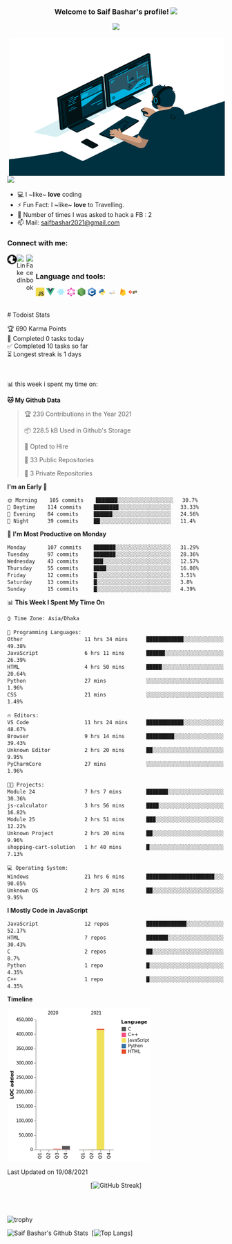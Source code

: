 <h3 align="center">
  Welcome to Saif Bashar's profile!
  <img src="https://media.giphy.com/media/hvRJCLFzcasrR4ia7z/giphy.gif" width="28">
</h3>
<p align="center">
  <a href="https://github.com/saifbashar"><img src="https://readme-typing-svg.herokuapp.com/?lines=Full-stack%20web%20and%20app%20developer;Self-taught%20UI%2FUX%20Designer;2%2B%20years%20of%20coding%20experience;Always%20learning%20new%20things&center=true&width=380&height=45"></a>
</p>


<img align="right" alt="GIF" src="https://raw.githubusercontent.com/saifbashar/saifbashar/main/code.gif" width="500" height="320" />

  
![](https://komarev.com/ghpvc/?username=saifbashar&color=green&style=flat-square&label=PROFILE+VIEWS)



  
  

- 💻 I ~like~ **love** coding
- ⚡ Fun Fact: I ~like~ **love** to Travelling.
- 🏅 Number of times I was asked to hack a FB : 2
- 📫 Mail: saifbashar2021@gmail.com

 
<!-- - Usesless Stats:
 👯 I have successfully worked on production level projects regarding android, web and backend.
currently perfecting my skills with ReactJS and Android MVVM Architecture.


-->
 ### Connect with me:

[<img align="left" alt="" width="22px" src="https://raw.githubusercontent.com/iconic/open-iconic/master/svg/globe.svg" />][website]
[<img align="left" alt="LinkedIn" width="22px" src="https://cdn.jsdelivr.net/npm/simple-icons@v3/icons/linkedin.svg" />][linkedin]
[<img align="left" alt="Facebook" width="22px" src="https://cdn.jsdelivr.net/npm/simple-icons@v3/icons/facebook.svg" />][facebook]


<br /> 


 ### Language and tools:

<code><img height="20" src="https://raw.githubusercontent.com/github/explore/80688e429a7d4ef2fca1e82350fe8e3517d3494d/topics/javascript/javascript.png"></code>
<code><img height="20" src="https://raw.githubusercontent.com/github/explore/80688e429a7d4ef2fca1e82350fe8e3517d3494d/topics/vue/vue.png"></code>
<code><img height="20" src="https://raw.githubusercontent.com/github/explore/80688e429a7d4ef2fca1e82350fe8e3517d3494d/topics/react/react.png"></code>
<code><img height="20" src="https://raw.githubusercontent.com/github/explore/5c058a388828bb5fde0bcafd4bc867b5bb3f26f3/topics/graphql/graphql.png"></code>
<code><img height="20" src="https://raw.githubusercontent.com/github/explore/80688e429a7d4ef2fca1e82350fe8e3517d3494d/topics/nodejs/nodejs.png"></code>
<code><img height="20" src="https://raw.githubusercontent.com/github/explore/80688e429a7d4ef2fca1e82350fe8e3517d3494d/topics/cpp/cpp.png"></code>
<code><img height="20" src="https://raw.githubusercontent.com/github/explore/80688e429a7d4ef2fca1e82350fe8e3517d3494d/topics/python/python.png"></code>
<code><img height="20" src="https://raw.githubusercontent.com/github/explore/80688e429a7d4ef2fca1e82350fe8e3517d3494d/topics/mysql/mysql.png"></code>
<code><img height="20" src="https://raw.githubusercontent.com/github/explore/80688e429a7d4ef2fca1e82350fe8e3517d3494d/topics/firebase/firebase.png"></code>
<code><img height="20" src="https://raw.githubusercontent.com/github/explore/80688e429a7d4ef2fca1e82350fe8e3517d3494d/topics/git/git.png"></code>

  
  


<br />
# Todoist Stats

<!-- TODO-IST:START -->
🏆  690 Karma Points           
🌸  Completed 0 tasks today           
✅  Completed 10 tasks so far           
⏳  Longest streak is 1 days
<!-- TODO-IST:END -->
<br />

📊 this week i spent my time on:
<br />

<!--START_SECTION:waka-->
**🐱 My Github Data** 

> 🏆 239 Contributions in the Year 2021
 > 
> 📦 228.5 kB Used in Github's Storage 
 > 
> 💼 Opted to Hire
 > 
> 📜 33 Public Repositories 
 > 
> 🔑 3 Private Repositories  
 > 
**I'm an Early 🐤** 

```text
🌞 Morning    105 commits    ███████░░░░░░░░░░░░░░░░░░   30.7% 
🌆 Daytime    114 commits    ████████░░░░░░░░░░░░░░░░░   33.33% 
🌃 Evening    84 commits     ██████░░░░░░░░░░░░░░░░░░░   24.56% 
🌙 Night      39 commits     ██░░░░░░░░░░░░░░░░░░░░░░░   11.4%

```
📅 **I'm Most Productive on Monday** 

```text
Monday       107 commits    ███████░░░░░░░░░░░░░░░░░░   31.29% 
Tuesday      97 commits     ███████░░░░░░░░░░░░░░░░░░   28.36% 
Wednesday    43 commits     ███░░░░░░░░░░░░░░░░░░░░░░   12.57% 
Thursday     55 commits     ████░░░░░░░░░░░░░░░░░░░░░   16.08% 
Friday       12 commits     █░░░░░░░░░░░░░░░░░░░░░░░░   3.51% 
Saturday     13 commits     █░░░░░░░░░░░░░░░░░░░░░░░░   3.8% 
Sunday       15 commits     █░░░░░░░░░░░░░░░░░░░░░░░░   4.39%

```


📊 **This Week I Spent My Time On** 

```text
⌚︎ Time Zone: Asia/Dhaka

💬 Programming Languages: 
Other                    11 hrs 34 mins      ████████████░░░░░░░░░░░░░   49.38% 
JavaScript               6 hrs 11 mins       ██████░░░░░░░░░░░░░░░░░░░   26.39% 
HTML                     4 hrs 50 mins       █████░░░░░░░░░░░░░░░░░░░░   20.64% 
Python                   27 mins             ░░░░░░░░░░░░░░░░░░░░░░░░░   1.96% 
CSS                      21 mins             ░░░░░░░░░░░░░░░░░░░░░░░░░   1.49%

🔥 Editors: 
VS Code                  11 hrs 24 mins      ████████████░░░░░░░░░░░░░   48.67% 
Browser                  9 hrs 14 mins       █████████░░░░░░░░░░░░░░░░   39.43% 
Unknown Editor           2 hrs 20 mins       ██░░░░░░░░░░░░░░░░░░░░░░░   9.95% 
PyCharmCore              27 mins             ░░░░░░░░░░░░░░░░░░░░░░░░░   1.96%

🐱‍💻 Projects: 
Module 24                7 hrs 7 mins        ███████░░░░░░░░░░░░░░░░░░   30.36% 
js-calculator            3 hrs 56 mins       ████░░░░░░░░░░░░░░░░░░░░░   16.82% 
Module 25                2 hrs 51 mins       ███░░░░░░░░░░░░░░░░░░░░░░   12.22% 
Unknown Project          2 hrs 20 mins       ██░░░░░░░░░░░░░░░░░░░░░░░   9.96% 
shopping-cart-solution   1 hr 40 mins        █░░░░░░░░░░░░░░░░░░░░░░░░   7.13%

💻 Operating System: 
Windows                  21 hrs 6 mins       ██████████████████████░░░   90.05% 
Unknown OS               2 hrs 20 mins       ██░░░░░░░░░░░░░░░░░░░░░░░   9.95%

```

**I Mostly Code in JavaScript** 

```text
JavaScript               12 repos            █████████████░░░░░░░░░░░░   52.17% 
HTML                     7 repos             ███████░░░░░░░░░░░░░░░░░░   30.43% 
C                        2 repos             ██░░░░░░░░░░░░░░░░░░░░░░░   8.7% 
Python                   1 repo              █░░░░░░░░░░░░░░░░░░░░░░░░   4.35% 
C++                      1 repo              █░░░░░░░░░░░░░░░░░░░░░░░░   4.35%

```


**Timeline**

![Chart not found](https://raw.githubusercontent.com/saifbashar/saifbashar/main/charts/bar_graph.png) 


 Last Updated on 19/08/2021
<!--END_SECTION:waka-->

<div align="center">
  

[![GitHub Streak](https://github-readme-streak-stats.herokuapp.com?user=saifbashar&theme=synthwave)]
  </div>
  
<br /><br />



  ![trophy](https://github-profile-trophy.vercel.app/?username=saifbashar&theme=juicyfresh&no-frame=true&row=1&&margin-w=20&no-bg=true)

  
<img align="left" alt="Saif Bashar's Github Stats" src="https://github-readme-stats.vercel.app/api?username=saifbashar&show_icons=true" />    &nbsp;
[![Top Langs](https://github-readme-stats.vercel.app/api/top-langs?username=saifbashar&count_private=true&show_icons=true)]
  </div>

  



[website]: https://saifbashar.wordpress.com/
[facebook]: https://www.facebook.com/yepitssaif/
[linkedin]:https://www.linkedin.com/in/saifbashar/
<br/>
<br/>


